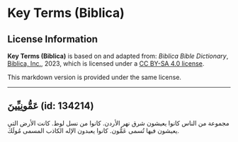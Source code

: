 # Key Terms (Biblica)

## License Information

**Key Terms (Biblica)** is based on and adapted from: _Biblica Bible Dictionary_, [Biblica, Inc.](https://www.biblica.com/), 2023, which is licensed under a [CC BY-SA 4.0 license](https://creativecommons.org/licenses/by-sa/4.0/legalcode.en).

This markdown version is provided under the same license.



--------------------------------

## عَمُّونِيِّينَ (id: 134214)

مجموعة من الناس كانوا يعيشون شرق نهر الأردن. كانوا من نسل لوط. كانت الأرض التي يعيشون فيها تُسمى عَمُّون. كانوا يعبدون الإله الكاذب المسمى مُولَكَ.


